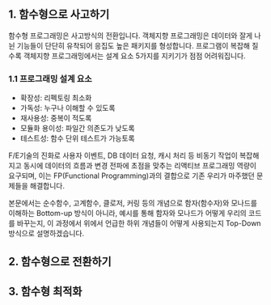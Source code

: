 ## 1. 함수형으로 사고하기
함수형 프로그래밍은 사고방식의 전환입니다. 객체지향 프로그래밍은 데이터와 잘게 나뉜 기능들이 단단히 유착되어 응집도 높은 패키지를 형성합니다. 프로그램이 복잡해 질수록 객체지향 프로그래밍에서는 설계 요소 5가지를 지키기가 점점 어려워집니다. 
### 1.1 프로그래밍 설계 요소
  - 확장성: 리펙토링 최소화
  - 가독성: 누구나 이해할 수 있도록
  - 재사용성: 중복이 적도록
  - 모듈화 용이성: 파일간 의존도가 낮도록
  - 테스트성: 함수 단위 테스트가 가능토록

F/E기술의 진화로 사용자 이벤트, DB 데이터 요청, 캐시 처리 등 비동기 작업이 복잡해지고 동시에 데이터의 흐름과 변경 전파에 초점을 맞추는 리액티브 프로그래밍 역량이 요구되며, 이는 FP(Functional Programming)과의 결합으로 기존 우리가 마주했던 문제들을 해결합니다.

본문에서는 순수함수, 고계함수, 클로저, 커링 등의 개념으로 함자(함수자)와 모나드를 이해하는 Bottom-up 방식이 아니라, 예시를 통해 함자와 모나드가 어떻게 우리의 코드를 바꾸는지, 이 과정에서 위에서 언급한 하위 개념들이 어떻게 사용되는지 Top-Down 방식으로 설명하겠습니다.

<!-- ```javascript

const hi = 134

```

> 인용

* 1
  * 2
    * 3
    
**강조는 이렇게**

키 | 이름 | 나이
---|---|---
1|2|3 -->

## 2. 함수형으로 전환하기


## 3. 함수형 최적화


